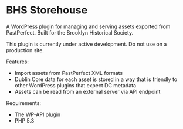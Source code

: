 # BHS Storehouse

A WordPress plugin for managing and serving assets exported from PastPerfect. Built for the Brooklyn Historical Society.

This plugin is currently under active development. Do not use on a production site.

Features:

* Import assets from PastPerfect XML formats
* Dublin Core data for each asset is stored in a way that is friendly to other WordPress plugins that expect DC metadata
* Assets can be read from an external server via API endpoint 

Requirements:

* The WP-API plugin
* PHP 5.3
